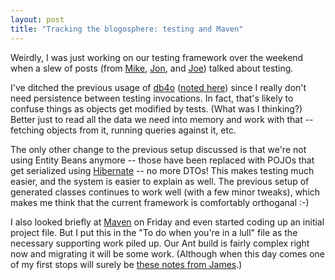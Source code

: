 ```yaml
---
layout: post
title: "Tracking the blogosphere: testing and Maven"
---
```




Weirdly, I was just working on our testing framework over the weekend when a slew of posts (from <a href="http://radio.weblogs.com/0107789/2002/10/14.html">Mike</a>, <a href="http://roller.anthonyeden.com/page/tirsen/20021014">Jon</a>, and <a href="http://radio.weblogs.com/0108103/2002/10/14.html#a94">Joe</a>) talked about testing.

<p>I've ditched the previous usage of <a href="http://www.db4o.com/">db4o</a> (<a href="/2002/09/03/testing_environment_setup.html">noted here</a>) since I really don't need persistence between testing invocations. In fact, that's likely to confuse things as objects get modified by tests. (What was I thinking?) Better just to read all the data we need into memory and work with that -- fetching objects from it, running queries against it, etc.</p>

<p>The only other change to the previous setup discussed is that we're not using Entity Beans anymore -- those have been replaced with POJOs that get serialized using <a href="http://hibernate.sourceforge.net/">Hibernate</a> -- no more DTOs! This makes testing much easier, and the system is easier to explain as well. The previous setup of generated classes continues to work well (with a few minor tweaks), which makes me think that the current framework is comfortably orthoganal :-)</p>

<p>I also looked briefly at <a href="http://jakarta.apache.org/turbine/maven/">Maven</a> on Friday and even started coding up an initial project file. But I put this in the "To do when you're in a lull" file as the necessary supporting work piled up. Our Ant build is fairly complex right now and migrating it will be some work. (Although when this day comes one of my first stops  will surely be <a href="http://radio.weblogs.com/0112098/2002/10/12.html">these notes from James</a>.)</p>


